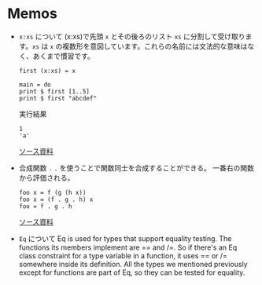 # Memos

- `x:xs` について
  (x:xs)で先頭 `x` とその後ろのリスト `xs` に分割して受け取ります。`xs` は `x` の複数形を意図しています。これらの名前には文法的な意味はなく、あくまで慣習です。

  ```
  first (x:xs) = x

  main = do
  print $ first [1..5]
  print $ first "abcdef"
  ```

  実行結果

  ```
  1
  'a'
  ```

  [ソース資料](https://qiita.com/7shi/items/145f1234f8ec2af923ef#引数)

- 合成関数 `.`
  `.` を使うことで関数同士を合成することができる。
  一番右の関数から評価される。

  ```
  foo x = f (g (h x))
  foo x = (f . g . h) x
  foo = f . g . h
  ```

  [ソース資料](http://walk.northcol.org/haskell/functions/#_%E9%96%A2%E6%95%B0%E5%90%88%E6%88%90)

- `Eq` について
  Eq is used for types that support equality testing. The functions its members implement are == and /=. So if there's an Eq class constraint for a type variable in a function, it uses == or /= somewhere inside its definition. All the types we mentioned previously except for functions are part of Eq, so they can be tested for equality.
